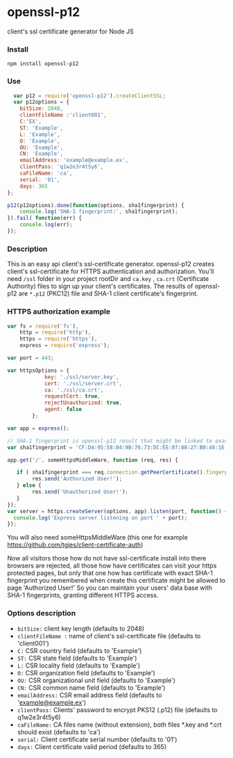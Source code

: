 openssl-p12
===

client's ssl certificate generator for Node JS


### Install

  ```
  npm install openssl-p12
  ```
### Use

```js
  var p12 = require('openssl-p12').createClientSSL;
  var p12options = {
    bitSize: 2048,
    clientFileName :'client001',
    C:'EX',
    ST: 'Example',
    L: 'Example',
    O: 'Example',
    OU: 'Example',
    CN: 'Example',
    emailAddress: 'example@example.ex',
    clientPass: 'q1w2e3r4t5y6',
    caFileName: 'ca',
    serial: '01',
    days: 365
};

p12(p12options).done(function(options, sha1fingerprint) {
    console.log('SHA-1 fingerprint:', sha1fingerprint);
}).fail( function(err) {
    console.log(err);
});
```

### Description
This is an easy api client's ssl-certificate generator. openssl-p12 creates
client's ssl-certificate for HTTPS authentication and authorization. You'll need `/ssl` folder
in your project rootDir and `ca.key` , `ca.crt` (Certificate Authority) files to
sign up your client's certificates. The results of openssl-p12 are `*.p12` (PKC12) file and SHA-1
client certificate's fingerprint.


### HTTPS authorization example

```js
var fs = require('fs'),
    http = require('http'),
    https = require('https'),
    express = require('express');

var port = 443;

var httpsOptions = {
            key: './ssl/server.key',
            cert: './ssl/server.crt',
            ca: './ssl/ca.crt',
            requestCert: true,
            rejectUnauthorized: true,
            agent: false
        };

var app = express();

// SHA-1 fingerprint is openssl-p12 result that might be linked to exact user
var sha1fingerprint = 'CF:D4:95:58:04:9B:76:73:DC:EE:07:88:27:B0:48:1E:16:9D:F1:F9';

app.get('/', someHttpsMiddleWare, function (req, res) {

   if ( sha1fingerprint === req.connection.getPeerCertificate().fingerprint ) {
        res.send('Authorized User!');
   } else {
        res.send('Unauthorized User!');
   }
});
var server = https.createServer(options, app).listen(port, function() {
  console.log('Express server listening on port ' + port);
});
```
You will also need someHttpsMiddleWare (this one for example https://github.com/tgies/client-certificate-auth)

Now all visitors those how do not have ssl-certificate install into there browsers are rejected, all those how have certificates can visit your https
protected pages, but only that one how has certificate with exact SHA-1 fingerprint you remembered when create this
certificate might be allowed to page 'Authorized User!' So you can maintain your users' data base with SHA-1 fingerprints,
granting different HTTPS access.

### Options description

* `bitSize:` client key length (defaults to 2048)
* `clientFileName :` name of client's ssl-certificate file (defaults to 'client001')
* `C:` CSR country field (defaults to 'Example')
* `ST:` CSR state field (defaults to 'Example')
* `L:` CSR locality field (defaults to 'Example')
* `O:` CSR organization field (defaults to 'Example')
* `OU:` CSR organizational unit field (defaults to 'Example')
* `CN:` CSR common name field (defaults to 'Example')
* `emailAddress:` CSR email address field (defaults to 'example@example.ex')
* `clientPass:` Clients' password to encrypt PKS12 (.p12) file (defaults to q1w2e3r4t5y6)
* `caFileName:` CA files name (without extension), both files *.key and *.crt should exist (defaults to 'ca')
* `serial:` Client certificate serial number (defaults to '01')
* `days:` Client certificate valid period (defaults to 365)
